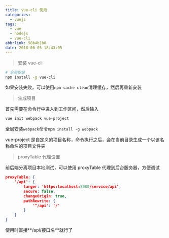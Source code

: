 ```yaml
---
title: vue-cli 使用
categories:
  - vuejs
tags:
  - vue
  - nodejs
  - vue-cli
abbrlink: 58b4b1b8
date: 2018-06-05 18:43:05
---
```




> 安装 vue-cli

```sh
# 全局安装
npm install -g vue-cli
```
如果安装失败，可以使用`npm cache clean`清理缓存，然后再重新安装



>  生成项目

首先需要在命令行中进入到工作区间，然后输入

```sh
vue init webpack vue-project
```
全局安装`webpack`命令`npm install -g webpack`

vue-project 是自定义的项目名称，命令执行之后，会在当前目录生成一个以该名称命名的项目文件夹



> proxyTable 代理设置

前后端分离项目本地测试，可以使用 proxyTable 代理到后台服务器，方便调试

```json
proxyTable: {
    '/api': {
        targer: 'https:localhost:8080/service/api',
        secure: false,
        changeOrigin: true,
        pathRewrite: {
            '^/api': '/'
        }
    }
}
```

使用时直接**/api/接口名**就行了 

